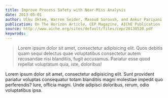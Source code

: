 ```yaml
---  
title: Improve Process Safety with Near-Miss Analysis
date: 2013-05-01
author: Ulku Oktem, Warren Seider, Masoud Soroush, and Ankur Pariyani
publication: On The Horizon Article, CEP Magazine, AIChE Publication
source: http://www.aiche.org/sites/default/files/cep/20130520.pdf
keywrods: 
---
```


> Lorem ipsum dolor sit amet, consectetur adipisicing elit. Quos debitis quam sequi delectus quae voluptatibus consectetur autem recusandae nisi blanditiis, fugit accusamus. Pariatur esse quod repellat voluptatum quia, iste, doloribus!

Lorem ipsum dolor sit amet, consectetur adipisicing elit. Sunt provident pariatur voluptas consequatur totam blanditiis magni molestiae impedit quo perferendis? Iure, officia magni. Unde adipisci doloribus, rerum, odio voluptatibus ipsa.